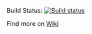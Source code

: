 Build Status: [![Build status](https://ci.appveyor.com/api/projects/status/qbm6jaom9p1mend9/branch/master?svg=true)](https://ci.appveyor.com/project/xtrmstep/requiem-settingsservice/branch/master)

Find more on [Wiki](https://github.com/xtrmstep/Requiem.SettingsService/wiki)
